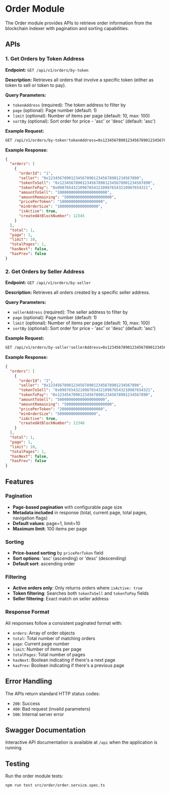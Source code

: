 # Order Module

The Order module provides APIs to retrieve order information from the blockchain indexer with pagination and sorting capabilities.

## APIs

### 1. Get Orders by Token Address

**Endpoint:** `GET /api/v1/orders/by-token`

**Description:** Retrieves all orders that involve a specific token (either as token to sell or token to pay).

**Query Parameters:**
- `tokenAddress` (required): The token address to filter by
- `page` (optional): Page number (default: 1)
- `limit` (optional): Number of items per page (default: 10, max: 100)
- `sortBy` (optional): Sort order for price - 'asc' or 'desc' (default: 'asc')

**Example Request:**
```bash
GET /api/v1/orders/by-token?tokenAddress=0x1234567890123456789012345678901234567890&page=1&limit=10&sortBy=asc
```

**Example Response:**
```json
{
  "orders": [
    {
      "orderId": "1",
      "seller": "0x1234567890123456789012345678901234567890",
      "tokenToSell": "0x1234567890123456789012345678901234567890",
      "tokenToPay": "0x0987654321098765432109876543210987654321",
      "amountToSell": "1000000000000000000000",
      "amountRemaining": "500000000000000000000",
      "pricePerToken": "1000000000000000000",
      "minOrderSize": "100000000000000000",
      "isActive": true,
      "createdAtBlockNumber": 12345
    }
  ],
  "total": 1,
  "page": 1,
  "limit": 10,
  "totalPages": 1,
  "hasNext": false,
  "hasPrev": false
}
```

### 2. Get Orders by Seller Address

**Endpoint:** `GET /api/v1/orders/by-seller`

**Description:** Retrieves all orders created by a specific seller address.

**Query Parameters:**
- `sellerAddress` (required): The seller address to filter by
- `page` (optional): Page number (default: 1)
- `limit` (optional): Number of items per page (default: 10, max: 100)
- `sortBy` (optional): Sort order for price - 'asc' or 'desc' (default: 'asc')

**Example Request:**
```bash
GET /api/v1/orders/by-seller?sellerAddress=0x1234567890123456789012345678901234567890&page=1&limit=10&sortBy=desc
```

**Example Response:**
```json
{
  "orders": [
    {
      "orderId": "2",
      "seller": "0x1234567890123456789012345678901234567890",
      "tokenToSell": "0x0987654321098765432109876543210987654321",
      "tokenToPay": "0x1234567890123456789012345678901234567890",
      "amountToSell": "500000000000000000000",
      "amountRemaining": "500000000000000000000",
      "pricePerToken": "2000000000000000000",
      "minOrderSize": "50000000000000000",
      "isActive": true,
      "createdAtBlockNumber": 12346
    }
  ],
  "total": 1,
  "page": 1,
  "limit": 10,
  "totalPages": 1,
  "hasNext": false,
  "hasPrev": false
}
```

## Features

### Pagination
- **Page-based pagination** with configurable page size
- **Metadata included** in response (total, current page, total pages, navigation flags)
- **Default values**: page=1, limit=10
- **Maximum limit**: 100 items per page

### Sorting
- **Price-based sorting** by `pricePerToken` field
- **Sort options**: 'asc' (ascending) or 'desc' (descending)
- **Default sort**: ascending order

### Filtering
- **Active orders only**: Only returns orders where `isActive: true`
- **Token filtering**: Searches both `tokenToSell` and `tokenToPay` fields
- **Seller filtering**: Exact match on seller address

### Response Format
All responses follow a consistent paginated format with:
- `orders`: Array of order objects
- `total`: Total number of matching orders
- `page`: Current page number
- `limit`: Number of items per page
- `totalPages`: Total number of pages
- `hasNext`: Boolean indicating if there's a next page
- `hasPrev`: Boolean indicating if there's a previous page

## Error Handling

The APIs return standard HTTP status codes:
- `200`: Success
- `400`: Bad request (invalid parameters)
- `500`: Internal server error

## Swagger Documentation

Interactive API documentation is available at `/api` when the application is running.

## Testing

Run the order module tests:
```bash
npm run test src/order/order.service.spec.ts
``` 
